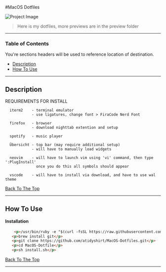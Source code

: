 
#MacOS Dotfiles

![Project Image](/Preview/Preview3.png)

> Here is my dotfiles, more previews are in the preview folder

---

### Table of Contents
You're sections headers will be used to reference location of destination.

- [Description](#description)
- [How To Use](#how-to-use)

---

## Description

  REQUIREMENTS FOR INSTALL

      
      iterm2    - terminal emulator
                - use ligatures, change font > FiraCode Nerd Font

      firefox   - browser
                - download nighttab extention and setup

      spotify   - music player

      Übersicht - top bar (may require additional setup)
                - will have to manually load widgets

      neovim    - will have to launch vim using 'vi' command, then type ':PlugInstall'
                  once you do this all symbols should appear

      vscode    - will have to install via download, and have to use wal theme


[Back To The Top](#read-me-template)

---

## How To Use

#### Installation

```html
    <p>/usr/bin/ruby -e "$(curl -fsSL https://raw.githubusercontent.com/Homebrew/install/master/install)"</p>
   <p>brew install git</p> 
   <p>git clone https://github.com/atidyshirt/MacOS-Dotfiles.git</p> 
   <p>cd MacOS-Dotfile</p> 
   <p>sh install.sh</p> 
```
[Back To The Top](#read-me-template)

---